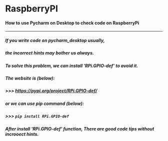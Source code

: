 # RaspberryPI
#### How to use Pycharm on Desktop to check code on RaspberryPi
-------------------------------------------------------------------
##### If you write code on pycharm_desktop usually,
##### the incorrect hints may bother us always.
##### To solve this problem, we can install 'RPi.GPIO-def' to avoid it.
##### The website is (below):
##### >>> https://pypi.org/project/RPi.GPIO-def/
##### or we can use pip command (below):
##### >>> `pip install RPi.GPIO-def`
##### After install 'RPi.GPIO-def' function, There are good code tips without incrooect hints.
